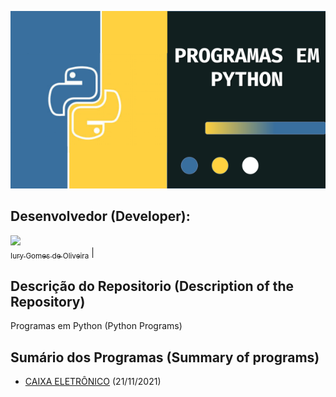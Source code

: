<p align="center">
  <img src="Capa.png">
</p>

## Desenvolvedor (Developer):

[<img src="https://avatars3.githubusercontent.com/u/30157522?s=460&u=30d3397df3e4655b6fa8047ac27052569cf7db78&v=4" width=115><br><sub>Iury Gomes de Oliveira</sub>](https://github.com/iurygdeoliveira) |

## Descrição do Repositorio (Description of the Repository)

Programas em Python (Python Programs)

## Sumário dos Programas (Summary of programs)

- [CAIXA ELETRÔNICO](https://github.com/iurygdeoliveira/Estudos_Python/tree/master/01%20-%20Caixa%20Eletr%C3%B4nico) (21/11/2021)
